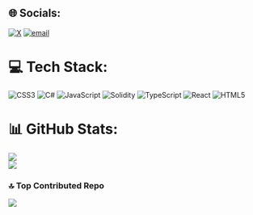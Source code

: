 
## 🌐 Socials:
[![X](https://img.shields.io/badge/X-black.svg?logo=X&logoColor=white)](https://x.com/spagero.base.eth) [![email](https://img.shields.io/badge/Email-D14836?logo=gmail&logoColor=white)](mailto:afolabispagero71@gmail.com) 

# 💻 Tech Stack:
![CSS3](https://img.shields.io/badge/css3-%231572B6.svg?style=for-the-badge&logo=css3&logoColor=white) ![C#](https://img.shields.io/badge/c%23-%23239120.svg?style=for-the-badge&logo=csharp&logoColor=white) ![JavaScript](https://img.shields.io/badge/javascript-%23323330.svg?style=for-the-badge&logo=javascript&logoColor=%23F7DF1E) ![Solidity](https://img.shields.io/badge/Solidity-%23363636.svg?style=for-the-badge&logo=solidity&logoColor=white) ![TypeScript](https://img.shields.io/badge/typescript-%23007ACC.svg?style=for-the-badge&logo=typescript&logoColor=white) ![React](https://img.shields.io/badge/react-%2320232a.svg?style=for-the-badge&logo=react&logoColor=%2361DAFB) ![HTML5](https://img.shields.io/badge/html5-%23E34F26.svg?style=for-the-badge&logo=html5&logoColor=white)
# 📊 GitHub Stats:
![](https://github-readme-stats.vercel.app/api?username=Spagero763&theme=dark&hide_border=false&include_all_commits=false&count_private=false)<br/>
![](https://nirzak-streak-stats.vercel.app/?user=Spagero763&theme=dark&hide_border=false)

### 🔝 Top Contributed Repo
![](https://github-contributor-stats.vercel.app/api?username=Spagero763&limit=5&theme=dark&combine_all_yearly_contributions=true)

<!-- Proudly created with GPRM ( https://gprm.itsvg.in ) -->
